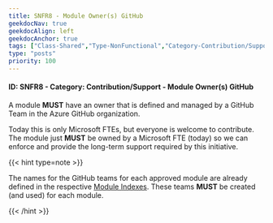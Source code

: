 ```yaml
---
title: SNFR8 - Module Owner(s) GitHub
geekdocNav: true
geekdocAlign: left
geekdocAnchor: true
tags: ["Class-Shared","Type-NonFunctional","Category-Contribution/Support","Language-Shared","Enforcement-MUST","Persona-Owner","Lifecycle-Initial"]
type: "posts"
priority: 100
---
```


#### ID: SNFR8 - Category: Contribution/Support - Module Owner(s) GitHub

A module **MUST** have an owner that is defined and managed by a GitHub Team in the Azure GitHub organization.

Today this is only Microsoft FTEs, but everyone is welcome to contribute. The module just **MUST** be owned by a Microsoft FTE (today) so we can enforce and provide the long-term support required by this initiative.

{{< hint type=note >}}

The names for the GitHub teams for each approved module are already defined in the respective [Module Indexes](/Azure-Verified-Modules/indexes/). These teams **MUST** be created (and used) for each module.

{{< /hint >}}
